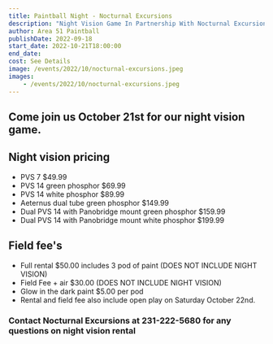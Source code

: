 ```yaml
---
title: Paintball Night - Nocturnal Excursions
description: "Night Vision Game In Partnership With Nocturnal Excursions"
author: Area 51 Paintball
publishDate: 2022-09-18
start_date: 2022-10-21T18:00:00
end_date: 
cost: See Details
image: /events/2022/10/nocturnal-excursions.jpeg
images:
    - /events/2022/10/nocturnal-excursions.jpeg
---
```



## Come join us October 21st for our night vision game.


## Night vision pricing
- PVS 7 $49.99
- PVS 14 green phosphor $69.99
- PVS 14 white phosphor $89.99
- Aeternus dual tube green phosphor $149.99
- Dual PVS 14 with Panobridge mount green phosphor $159.99
- Dual PVS 14 with Panobridge mount white phosphor $199.99


## Field fee's
- Full rental $50.00  includes 3 pod of paint
  (DOES NOT INCLUDE NIGHT VISION)
- Field Fee + air $30.00
  (DOES NOT INCLUDE NIGHT VISION)
- Glow in the dark paint $5.00 per pod
- Rental and field fee also include open play on Saturday October 22nd.


### Contact Nocturnal Excursions at 231-222-5680 for any questions on night vision rental
